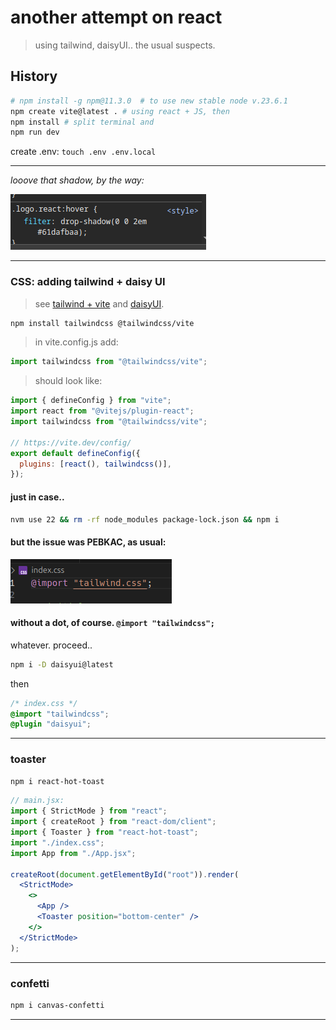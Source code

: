 # another attempt on react

> using tailwind, daisyUI.. the usual suspects.

## History

```bash
# npm install -g npm@11.3.0  # to use new stable node v.23.6.1
npm create vite@latest . # using react + JS, then
npm install # split terminal and
npm run dev
```

create .env: `touch .env .env.local`

---

_looove that shadow, by the way:_

![alt text](image.png)

---

### CSS: adding tailwind + daisy UI

> see [tailwind + vite](https://tailwindcss.com/docs/installation/using-vite) and [daisyUI](https://daisyui.com/docs/install/).

```bash
npm install tailwindcss @tailwindcss/vite
```

> in vite.config.js add:

```javascript
import tailwindcss from "@tailwindcss/vite";
```

> should look like:

```javascript
import { defineConfig } from "vite";
import react from "@vitejs/plugin-react";
import tailwindcss from "@tailwindcss/vite";

// https://vite.dev/config/
export default defineConfig({
  plugins: [react(), tailwindcss()],
});
```

#### just in case..

```bash
nvm use 22 && rm -rf node_modules package-lock.json && npm i
```

#### but the issue was PEBKAC, as usual:

![alt text](image-1.png)

#### without a dot, of course. `@import "tailwindcss";`

whatever. proceed..

```bash
npm i -D daisyui@latest

```

then

```css
/* index.css */
@import "tailwindcss";
@plugin "daisyui";
```

---

### toaster

```bash
npm i react-hot-toast
```

```jsx
// main.jsx:
import { StrictMode } from "react";
import { createRoot } from "react-dom/client";
import { Toaster } from "react-hot-toast";
import "./index.css";
import App from "./App.jsx";

createRoot(document.getElementById("root")).render(
  <StrictMode>
    <>
      <App />
      <Toaster position="bottom-center" />
    </>
  </StrictMode>
);
```

---

### confetti

```bash
npm i canvas-confetti
```

---
